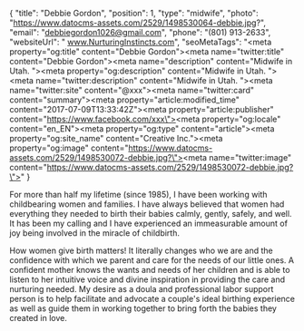 {
  "title": "Debbie Gordon",
  "position": 1,
  "type": "midwife",
  "photo": "https://www.datocms-assets.com/2529/1498530064-debbie.jpg?",
  "email": "debbiegordon1026@gmail.com",
  "phone": "(801) 913-2633",
  "websiteUrl": " www.NurturingInstincts.com",
  "seoMetaTags": "<title></title><meta property=\"og:title\" content=\"Debbie Gordon\"><meta name=\"twitter:title\" content=\"Debbie Gordon\"><meta name=\"description\" content=\"Midwife in Utah. \"><meta property=\"og:description\" content=\"Midwife in Utah. \"><meta name=\"twitter:description\" content=\"Midwife in Utah. \"><meta name=\"twitter:site\" content=\"@xxx\"><meta name=\"twitter:card\" content=\"summary\"><meta property=\"article:modified_time\" content=\"2017-07-09T13:33:42Z\"><meta property=\"article:publisher\" content=\"https://www.facebook.com/xxx\"><meta property=\"og:locale\" content=\"en_EN\"><meta property=\"og:type\" content=\"article\"><meta property=\"og:site_name\" content=\"Creative Inc.\"><meta property=\"og:image\" content=\"https://www.datocms-assets.com/2529/1498530072-debbie.jpg?\"><meta name=\"twitter:image\" content=\"https://www.datocms-assets.com/2529/1498530072-debbie.jpg?\">"
}

For more than half my lifetime (since 1985), I have been working with childbearing women and families. I have always believed that women had everything they needed to birth their babies calmly, gently, safely, and well. It has been my calling and I have experienced an immeasurable amount of joy being involved in the miracle of childbirth.

How women give birth matters! It literally changes who we are and the confidence with which we parent and care for the needs of our little ones. A confident mother knows the wants and needs of her children and is able to listen to her intuitive voice and divine inspiration in providing the care and nurturing needed. My desire as a doula and professional labor support person is to help facilitate and advocate a couple's ideal birthing experience as well as guide them in working together to bring forth the babies they created in love.